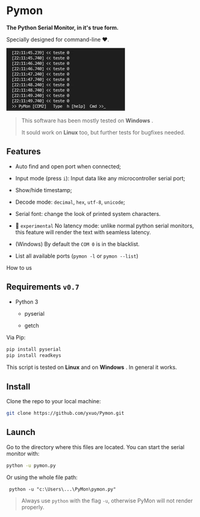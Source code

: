 # Pymon

**The Python  Serial Monitor, in it's true form.**

Specially designed for command-line :heart:.

![preview](pymon-preview.gif)

> This software has been mostly tested on **Windows** .
> 
> It sould work on **Linux** too, but further tests for bugfixes needed.

## Features

* Auto find and open port when connected;

* Input mode (press `i`): Input data like any microcontroller serial port;

* Show/hide timestamp;

* Decode mode: `decimal`, `hex`, `utf-8`, `unicode`;

* Serial font: change the look of printed system characters.

* :test_tube: `experimental` No latency mode: unlike normal python serial monitors, this feature will render the text with seamless latency.

* (Windows) By default the `COM 0` is in the blacklist. 

* List all available ports (`pymon -l` or `pymon --list`)

How to us

## Requirements `v0.7`

* Python 3
  
  * pyserial
  
  * getch

Via Pip:

```bash
pip install pyserial
pip install readkeys
```

This script is tested on **Linux** and on **Windows** .
In general it works.

## Install

Clone the repo to your local machine:

```bash
git clone https://github.com/yxuo/Pymon.git
```

## Launch

Go to the directory where this files are located.
You can start the serial monitor with:

```bash
python -u pymon.py
```

Or using the whole file path:

```
 python -u "c:\Users\...\PyMon\pymon.py"
```

> Always use `python` with the flag `-u`, otherwise PyMon will not render properly.
